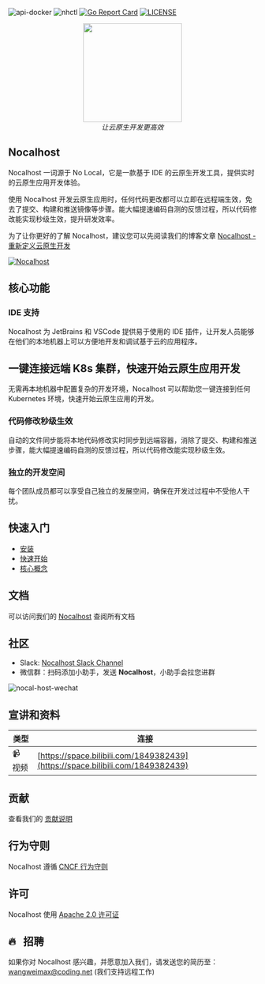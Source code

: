 ![api-docker](https://github.com/nocalhost/nocalhost/workflows/api-docker/badge.svg?branch=main)
![nhctl](https://github.com/nocalhost/nocalhost/workflows/nhctl/badge.svg?branch=main)
[![Go Report Card](https://goreportcard.com/badge/github.com/nocalhost/nocalhost)](https://goreportcard.com/report/github.com/nocalhost/nocalhost)
[![LICENSE](https://img.shields.io/github/license/nocalhost/nocalhost)](https://github.com/nocalhost/nocalhost/blob/main/LICENSE)

<p align="center">
    <a href="https://nocalhost.dev">
        <img src='https://user-images.githubusercontent.com/3713305/123894696-305fc480-d991-11eb-960a-e87d8bd7acbf.png' width="200"/>
    </a>
    <br />
    <em>让云原生开发更高效</em>
</p>

## Nocalhost

Nocalhost 一词源于 No Local，它是一款基于 IDE 的云原生开发工具，提供实时的云原生应用开发体验。

使用 Nocalhost 开发云原生应用时，任何代码更改都可以立即在远程端生效，免去了提交、构建和推送镜像等步骤。能大幅提速编码自测的反馈过程，所以代码修改能实现秒级生效，提升研发效率。

为了让你更好的了解 Nocalhost，建议您可以先阅读我们的博客文章 [Nocalhost - 重新定义云原生开发](https://nocalhost.dev/zh/Blog/redefine-cloud-native-dev-environment/)

[![Nocalhost](https://img.youtube.com/vi/z7I-vopn-gQ/0.jpg)](https://www.bilibili.com/video/BV1RX4y1w7hB?share_source=copy_web)

## 核心功能

### IDE 支持

Nocalhost 为 JetBrains 和 VSCode 提供易于使用的 IDE 插件，让开发人员能够在他们的本地机器上可以方便地开发和调试基于云的应用程序。

## 一键连接远端 K8s 集群，快速开始云原生应用开发

无需再本地机器中配置复杂的开发环境，Nocalhost 可以帮助您一键连接到任何 Kubernetes 环境，快速开始云原生应用的开发。

### 代码修改秒级生效

自动的文件同步能将本地代码修改实时同步到远端容器，消除了提交、构建和推送步骤，能大幅提速编码自测的反馈过程，所以代码修改能实现秒级生效。

### 独立的开发空间

每个团队成员都可以享受自己独立的发展空间，确保在开发过过程中不受他人干扰。

## 快速入门

* [安装](https://nocalhost.dev/zh-CN/docs/installation)
* [快速开始](https://nocalhost.dev/zh-CN/docs/quick-start)
* [核心概念](https://nocalhost.dev/zh-CN/docs/introduction)

## 文档

可以访问我们的 [Nocalhost](https://nocalhost.dev/) 查阅所有文档

## 社区

* Slack: [Nocalhost Slack Channel](https://nocalhost.slack.com/)
* 微信群：扫码添加小助手，发送 **Nocalhost**，小助手会拉您进群

![nocal-host-wechat](https://user-images.githubusercontent.com/3713305/123894953-a2d0a480-d991-11eb-88af-9082d14b0c2c.png)

## 宣讲和资料

| 类型 | 连接 |
| ---------- | ---- |
| :video_camera: &nbsp; 视频 | [https://space.bilibili.com/1849382439](https://space.bilibili.com/1849382439) |

## 贡献

查看我们的 [贡献说明](./CONTRIBUTING)

## 行为守则

Nocalhost 遵循 [CNCF 行为守则](https://github.com/cncf/foundation/blob/master/code-of-conduct.md)

## 许可

Nocalhost 使用 [Apache 2.0 许可证](./LICENSE)

## 🔥 &nbsp; 招聘

如果你对 Nocalhost 感兴趣，并愿意加入我们，请发送您的简历至：wangweimax@coding.net (我们支持远程工作)
